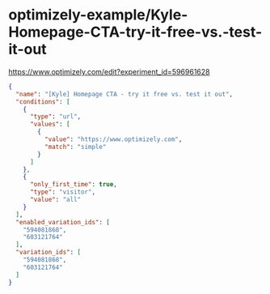 optimizely-example/Kyle-Homepage-CTA-try-it-free-vs.-test-it-out
===============================================================

https://www.optimizely.com/edit?experiment_id=596961628

```json
{
  "name": "[Kyle] Homepage CTA - try it free vs. test it out",
  "conditions": [
    {
      "type": "url",
      "values": [
        {
          "value": "https://www.optimizely.com",
          "match": "simple"
        }
      ]
    },
    {
      "only_first_time": true,
      "type": "visitor",
      "value": "all"
    }
  ],
  "enabled_variation_ids": [
    "594081868",
    "603121764"
  ],
  "variation_ids": [
    "594081868",
    "603121764"
  ]
}
```